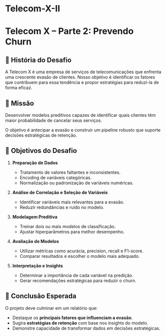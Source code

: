 # Telecom-X-II
# Telecom X – Parte 2: Prevendo Churn

## 📣 História do Desafio
A Telecom X é uma empresa de serviços de telecomunicações que enfrenta uma crescente evasão de clientes. Nosso objetivo é identificar os fatores que contribuem para essa tendência e propor estratégias para reduzi-la de forma eficaz.

## 🎯 Missão
Desenvolver modelos preditivos capazes de identificar quais clientes têm maior probabilidade de cancelar seus serviços.  

O objetivo é antecipar a evasão e construir um pipeline robusto que suporte decisões estratégicas de retenção.

## 🧠 Objetivos do Desafio
1. **Preparação de Dados**  
   - Tratamento de valores faltantes e inconsistentes.  
   - Encoding de variáveis categóricas.  
   - Normalização ou padronização de variáveis numéricas.

2. **Análise de Correlação e Seleção de Variáveis**  
   - Identificar variáveis mais relevantes para a evasão.  
   - Reduzir redundâncias e ruído no modelo.

3. **Modelagem Preditiva**  
   - Treinar dois ou mais modelos de classificação.  
   - Ajustar hiperparâmetros para melhor desempenho.

4. **Avaliação de Modelos**  
   - Utilizar métricas como acurácia, precision, recall e F1-score.  
   - Comparar resultados e escolher o modelo mais adequado.

5. **Interpretação e Insights**  
   - Determinar a importância de cada variável na predição.  
   - Gerar recomendações estratégicas para reduzir o churn.

## 📌 Conclusão Esperada
O projeto deve culminar em um relatório que:
- Destaque os **principais fatores que influenciam a evasão**.  
- Sugira **estratégias de retenção** com base nos insights do modelo.  
- Demonstre capacidade de transformar dados em decisões estratégicas.
